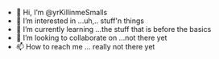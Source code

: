 - 👋 Hi, I’m @yrKillinmeSmalls
- 👀 I’m interested in ...uh,.. stuff'n things  
- 🌱 I’m currently learning ...the stuff that is before the basics
- 💞️ I’m looking to collaborate on ...not there yet
- 📫 How to reach me ... really not there yet

<!---
yrKillinmeSmalls/yrKillinmeSmalls is a ✨ special ✨ repository because its `README.md` (this file) appears on your GitHub profile.
You can click the Preview link to take a look at your changes.
--->
